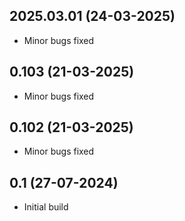 ## 2025.03.01 (24-03-2025)
- Minor bugs fixed
## 0.103 (21-03-2025)
- Minor bugs fixed
## 0.102 (21-03-2025)
- Minor bugs fixed

## 0.1 (27-07-2024)
- Initial build
